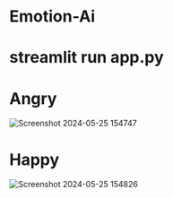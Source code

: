 # Emotion-Ai
# streamlit run app.py
# Angry
![Screenshot 2024-05-25 154747](https://github.com/Gouravsaha12/Emotion-ai/assets/119443395/18853829-0be1-4c26-b413-41b8d7a0ddc9)
# Happy
![Screenshot 2024-05-25 154826](https://github.com/Gouravsaha12/Emotion-ai/assets/119443395/118403d0-0231-42a5-b8a8-cddc7e247482)
